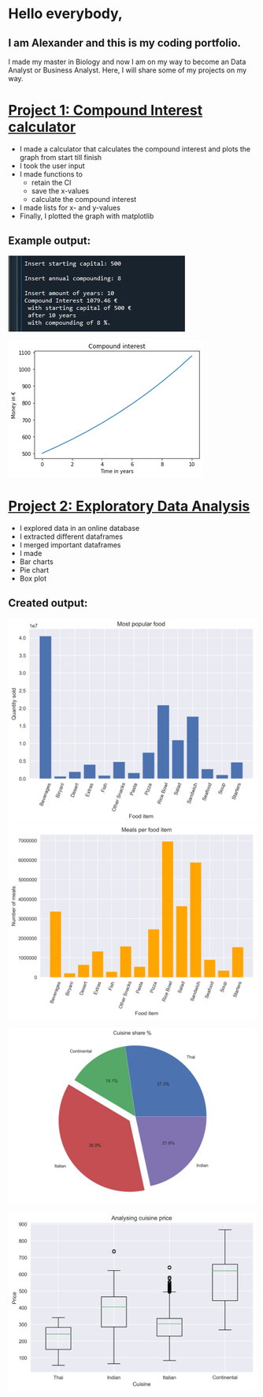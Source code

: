 # Hello everybody, 
## I am Alexander and this is my coding portfolio.

I made my master in Biology and now I am on my way to become an Data Analyst or Business Analyst.
Here, I will share some of my projects on my way.


# [Project 1: Compound Interest calculator](https://github.com/CrazyShaddy/Compound_Interest_Calculator)
* I made a calculator that calculates the compound interest and plots the graph from start till finish
* I took the user input
* I made functions to 
  * retain the CI
  * save the x-values
  * calculate the compound interest
* I made lists for x- and y-values
* Finally, I plotted the graph with matplotlib

## Example output:

![](/images/Output_console.png)

![](/images/CI_example.png)

# [Project 2: Exploratory Data Analysis]()
* I explored data in an online database
* I extracted different dataframes
* I merged important dataframes
* I made 
 * Bar charts
 * Pie chart
 * Box plot

## Created output:

![](/images/bar_chart_001.png) ![](/images/bar_chart_meals_per_food.png)

![](/images/pie_chart_cuisine_share.png)

![](/images/box_cuisine_price.png)


